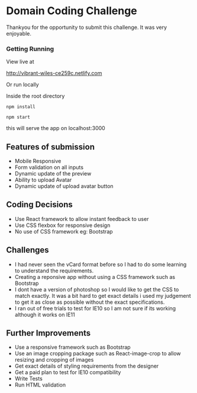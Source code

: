 # Domain Coding Challenge

Thankyou for the opportunity to submit this challenge. It was very enjoyable.

### Getting Running

View live at

http://vibrant-wiles-ce259c.netlify.com

Or run locally

Inside the root directory

```npm install```

```npm start```

this will serve the app on localhost:3000

## Features of submission
* Mobile Responsive
* Form validation on all inputs
* Dynamic update of the preview
* Ability to upload Avatar
* Dynamic update of upload avatar button


## Coding Decisions
* Use React framework to allow instant feedback to user
* Use CSS flexbox for responsive design
* No use of CSS framework eg: Bootstrap

## Challenges
* I had never seen the vCard format before so I had to do some learning to understand the requirements.
* Creating a reponsive app without using a CSS framework such as Bootstrap
* I dont have a version of photoshop so I would like to get the CSS to match exactly. It was a bit hard to get exact details i used my judgement to get it as close as possible without the exact specifications.
* I ran out of free trials to test for IE10 so I am not sure if its working although it works on IE11

## Further Improvements
* Use a responsive framework such as Bootstrap
* Use an image cropping package such as React-image-crop to allow resizing and cropping of images
* Get exact details of styling requirements from the designer
* Get a paid plan to test for IE10 compatibility
* Write Tests
* Run HTML validation